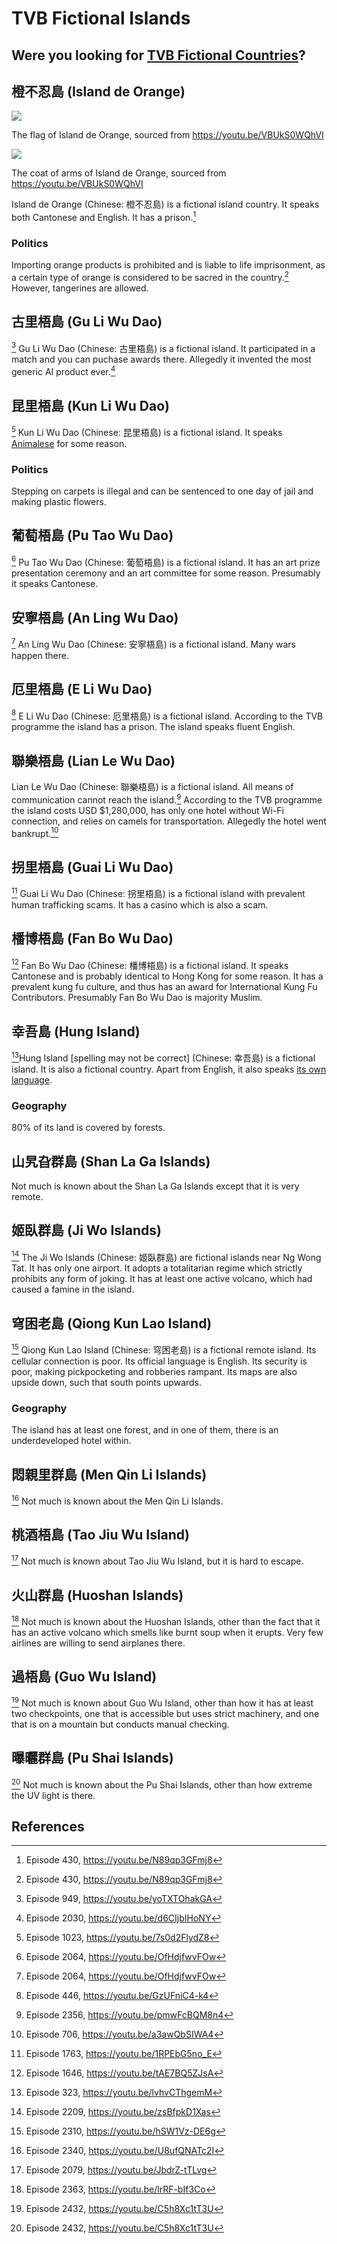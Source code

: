 # TVB Fictional Islands
## Were you looking for [TVB Fictional Countries](/wiki/tvb_fictional_countries)?

## 橙不忍島 (Island de Orange)

![ ](/wiki/not_even_a_flag.png)

The flag of Island de Orange, sourced from https://youtu.be/VBUkS0WQhVI

![ ](/wiki/not_even_a_coat_of_arms.png)

The coat of arms of Island de Orange, sourced from https://youtu.be/VBUkS0WQhVI

Island de Orange (Chinese: 橙不忍島) is a fictional island country. It speaks both Cantonese and English. It has a prison.[^0430]

### Politics

Importing orange products is prohibited and is liable to life imprisonment, as a certain type of orange is considered to be sacred in the country.[^0430] However, tangerines are allowed.

## 古里梧島 (Gu Li Wu Dao)

[^0949]
Gu Li Wu Dao (Chinese: 古里梧島) is a fictional island. It participated in a match and you can puchase awards there. Allegedly it invented the most generic AI product ever.[^2030]

## 昆里梧島 (Kun Li Wu Dao)

[^1023]
Kun Li Wu Dao (Chinese: 昆里梧島) is a fictional island. It speaks [Animalese](https://nookipedia.com/wiki/Animalese) for some reason.

### Politics

Stepping on carpets is illegal and can be sentenced to one day of jail and making plastic flowers.

## 葡萄梧島 (Pu Tao Wu Dao)

[^2064]
Pu Tao Wu Dao (Chinese: 葡萄梧島) is a fictional island. It has an art prize presentation ceremony and an art committee for some reason. Presumably it speaks Cantonese.

## 安寧梧島 (An Ling Wu Dao)

[^2064]
An Ling Wu Dao (Chinese: 安寧梧島) is a fictional island. Many wars happen there.

## 厄里梧島 (E Li Wu Dao)

[^0446]
E Li Wu Dao (Chinese: 厄里梧島) is a fictional island. According to the TVB programme the island has a prison. The island speaks fluent English.

## 聯樂梧島 (Lian Le Wu Dao)

Lian Le Wu Dao (Chinese: 聯樂梧島) is a fictional island. All means of communication cannot reach the island.[^2356] According to the TVB programme the island costs USD $1,280,000, has only one hotel without Wi-Fi connection, and relies on camels for transportation. Allegedly the hotel went bankrupt.[^0706]

## 拐里梧島 (Guai Li Wu Dao)

[^1763]
Guai Li Wu Dao (Chinese: 拐里梧島) is a fictional island with prevalent human trafficking scams. It has a casino which is also a scam.

## 橎博梧島 (Fan Bo Wu Dao)

[^1646]
Fan Bo Wu Dao (Chinese: 橎博梧島) is a fictional island. It speaks Cantonese and is probably identical to Hong Kong for some reason. It has a prevalent kung fu culture, and thus has an award for International Kung Fu Contributors. Presumably Fan Bo Wu Dao is majority Muslim.

## 幸吾島 (Hung Island)

[^0323]Hung Island [spelling may not be correct] (Chinese: 幸吾島) is a fictional island. It is also a fictional country. Apart from English, it also speaks [its own language](/archival/languages/tvb-fictional-languages.md#hung-island-language).

### Geography

80% of its land is covered by forests.

## 山旯旮群島 (Shan La Ga Islands)

Not much is known about the Shan La Ga Islands except that it is very remote.

## 姬臥群島 (Ji Wo Islands)

[^2209]
The Ji Wo Islands (Chinese: 姬臥群島) are fictional islands near Ng Wong Tat. It has only one airport. It adopts a totalitarian regime which strictly prohibits any form of joking. It has at least one active volcano, which had caused a famine in the island.

## 穹困老島 (Qiong Kun Lao Island)

[^2310]
Qiong Kun Lao Island (Chinese: 穹困老島) is a fictional remote island. Its cellular connection is poor. Its official language is English. Its security is poor, making pickpocketing and robberies rampant. Its maps are also upside down, such that south points upwards.

### Geography

The island has at least one forest, and in one of them, there is an underdeveloped hotel within.

## 悶親里群島 (Men Qin Li Islands)

[^2340]
Not much is known about the Men Qin Li Islands.

## 桃酒梧島 (Tao Jiu Wu Island)

[^2079]
Not much is known about Tao Jiu Wu Island, but it is hard to escape.

## 火山群島 (Huoshan Islands)

[^2363]
Not much is known about the Huoshan Islands, other than the fact that it has an active volcano which smells like burnt soup when it erupts. Very few airlines are willing to send airplanes there.

## 過梧島 (Guo Wu Island)

[^2432]
Not much is known about Guo Wu Island, other than how it has at least two checkpoints, one that is accessible but uses strict machinery, and one that is on a mountain but conducts manual checking.

## 曝曬群島 (Pu Shai Islands)

[^2432]
Not much is known about the Pu Shai Islands, other than how extreme the UV light is there.

## References

[^0323]:  Episode 323, <https://youtu.be/lvhvCThgemM>
[^0430]:  Episode 430, <https://youtu.be/N89qp3GFmj8>
[^0446]:  Episode 446, <https://youtu.be/GzUFniC4-k4>
[^0706]:  Episode 706, <https://youtu.be/a3awQbSIWA4>
[^0949]:  Episode 949, <https://youtu.be/yoTXTOhakGA>
[^1023]: Episode 1023, <https://youtu.be/7s0d2FlydZ8>
[^1646]: Episode 1646, <https://youtu.be/tAE7BQ5ZJsA>
[^1763]: Episode 1763, <https://youtu.be/1RPEbG5no_E>
[^2030]: Episode 2030, <https://youtu.be/d6CIjbIHoNY>
[^2064]: Episode 2064, <https://youtu.be/OfHdjfwvFOw>
[^2079]: Episode 2079, <https://youtu.be/JbdrZ-tTLvg>
[^2209]: Episode 2209, <https://youtu.be/zsBfpkD1Xas>
[^2310]: Episode 2310, <https://youtu.be/hSW1Vz-DE6g>
[^2340]: Episode 2340, <https://youtu.be/U8ufQNATc2I>
[^2356]: Episode 2356, <https://youtu.be/pmwFcBQM8n4>
[^2363]: Episode 2363, <https://youtu.be/lrRF-bIf3Co>
[^2432]: Episode 2432, <https://youtu.be/C5h8Xc1tT3U>